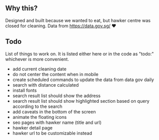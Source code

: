 ## Why this?
Designed and built because we wanted to eat, but hawker centre was closed for cleaning. Data from https://data.gov.sg/ ♥

## Todo
List of things to work on. It is listed either here or in the code as "todo:" whichever is more convenient.
- add current cleaning date
- do not center the content when in mobile
- create scheduled commands to update the data from data gov daily
- search with distance calculated
- install fonts
- search result list should show the address
- search result list should show highlighted section based on query according to the search
- add caveats in the bottom of the screen
- animate the floating icons
- seo pages with hawker name (title and url)
- hawker detail page
- hawker url to be customizable instead
